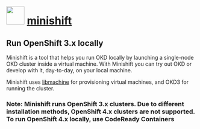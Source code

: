 # <img src="https://cdn.jsdelivr.net/gh/chocolatey-community/chocolatey-coreteampackages@d2ba3846157215dd14199887818129eea17950eb/icons/minishift.png" width="48" height="48"/> [minishift](https://chocolatey.org/packages/minishift)

## Run OpenShift 3.x locally

Minishift is a tool that helps you run OKD locally by launching a single-node OKD cluster inside a virtual machine.
With Minishift you can try out OKD or develop with it, day-to-day, on your local machine.

Minishift uses [libmachine](https://github.com/docker/machine/tree/master/libmachine) for provisioning virtual machines,
and OKD3 for running the cluster.

### Note: Minishift runs OpenShift 3.x clusters. Due to different installation methods, OpenShift 4.x clusters are not supported. To run OpenShift 4.x locally, use CodeReady Containers
